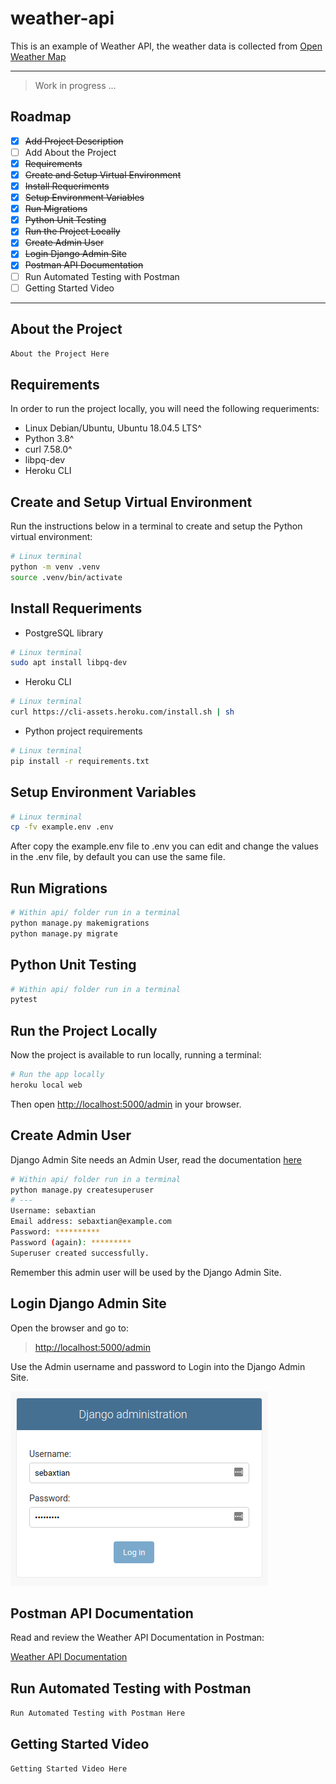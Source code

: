 # weather-api

This is an example of Weather API, the weather data is collected from [Open Weather Map](https://openweathermap.org/)

---

> Work in progress ...

## Roadmap

- [x] ~~Add Project Description~~
- [ ] Add About the Project
- [x] ~~Requirements~~
- [x] ~~Create and Setup Virtual Environment~~
- [x] ~~Install Requeriments~~
- [x] ~~Setup Environment Variables~~
- [x] ~~Run Migrations~~
- [x] ~~Python Unit Testing~~
- [x] ~~Run the Project Locally~~
- [x] ~~Create Admin User~~
- [x] ~~Login Django Admin Site~~
- [x] ~~Postman API Documentation~~
- [ ] Run Automated Testing with Postman
- [ ] Getting Started Video

---

## About the Project

`About the Project Here`

## Requirements

In order to run the project locally, you will need the following requeriments:

- Linux Debian/Ubuntu, Ubuntu 18.04.5 LTS^
- Python 3.8^
- curl 7.58.0^
- libpq-dev
- Heroku CLI

## Create and Setup Virtual Environment

Run the instructions below in a terminal to create and setup the Python virtual environment:

```bash
# Linux terminal
python -m venv .venv
source .venv/bin/activate
```

## Install Requeriments

- PostgreSQL library

```bash
# Linux terminal
sudo apt install libpq-dev
```

- Heroku CLI

```bash
# Linux terminal
curl https://cli-assets.heroku.com/install.sh | sh
```

- Python project requirements

```bash
# Linux terminal
pip install -r requirements.txt
```

## Setup Environment Variables

```bash
# Linux terminal
cp -fv example.env .env
```

After copy the example.env file to .env you can edit and change the values in the .env file, by default you can use the same file.

## Run Migrations

```bash
# Within api/ folder run in a terminal
python manage.py makemigrations
python manage.py migrate
```

## Python Unit Testing

```bash
# Within api/ folder run in a terminal
pytest
```

## Run the Project Locally

Now the project is available to run locally, running a terminal:

```bash
# Run the app locally
heroku local web
```

Then open [http://localhost:5000/admin](http://localhost:5000/admin) in your browser.

## Create Admin User

Django Admin Site needs an Admin User,
read the documentation [here](https://docs.djangoproject.com/en/3.0/intro/tutorial02/#creating-an-admin-user)

```bash
# Within api/ folder run in a terminal
python manage.py createsuperuser
# ---
Username: sebaxtian
Email address: sebaxtian@example.com
Password: **********
Password (again): *********
Superuser created successfully.
```

Remember this admin user will be used by the Django Admin Site.

## Login Django Admin Site

Open the browser and go to:

> [http://localhost:5000/admin](http://localhost:5000/admin)

Use the Admin username and password to Login into the Django Admin Site.

[![Login Admin Site](./doc/Login-Admin-Site.png "Login Admin Site")](./Login-Admin-Site.png)

## Postman API Documentation

Read and review the Weather API Documentation in Postman:

[Weather API Documentation](https://documenter.getpostman.com/view/2374715/TzY4hFrJ)

## Run Automated Testing with Postman

`Run Automated Testing with Postman Here`

## Getting Started Video

`Getting Started Video Here`
